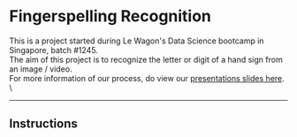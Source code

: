 # Fingerspelling Recognition
This is a project started during Le Wagon's Data Science bootcamp in Singapore, batch #1245. \
The aim of this project is to recognize the letter or digit of a hand sign from an image / video. \
For more information of our process, do view our [presentations slides here](https://docs.google.com/presentation/d/12AQXTAfTBFhQu7rME_9rIlx_qIa7poaSdB0AbJ9kSjE/edit?usp=sharing). \

---

## Instructions
